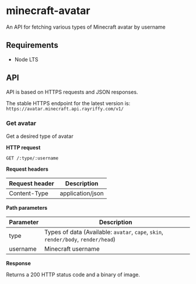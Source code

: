 minecraft-avatar
================

An API for fetching various types of Minecraft avatar by username

Requirements
------------

- Node LTS

API
----

API is based on HTTPS requests and JSON responses.

The stable HTTPS endpoint for the latest version is: `https://avatar.minecraft.api.rayriffy.com/v1/`

### Get avatar

Get a desired type of avatar

**HTTP request**

`GET /:type/:username`

**Request headers**

| Request header | Description      |
| -------------- | ---------------- |
| Content-Type   | application/json |

**Path parameters**

| Parameter | Description                                                                        |
| --------- | ---------------------------------------------------------------------------------- |
| type      | Types of data (Available: `avatar`, `cape`, `skin`, `render/body`, `render/head`)  |
| username  | Minecraft username                                                                 |

**Response**

Returns a 200 HTTP status code and a binary of image.
